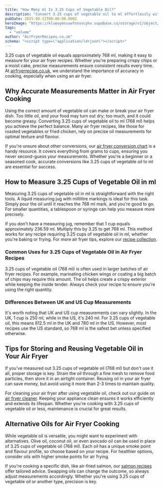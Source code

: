 ```yaml
---
title: "How Many ml Is 3.25 Cups of Vegetable Oil?"
description: "Convert 3.25 cups of vegetable oil to ml effortlessly with our simple guide. Perfect for air fryer recipes and precise cooking measurements."
pubDate: 2025-08-12T00:00:00.000Z
heroImage: "https://klueoymssxwfnxsvcyhv.supabase.co/storage/v1/object/public/md/how-many-ml-is-3-25-cups-of-vegetable-oil-74dffadf.webp"
tags:
  - "volume"
author: "AirFryerRecipes.co.uk"
schema: "<script type=\"application/ld+json\"></script>"
---
```


<p>3.25 cups of vegetable oil equals approximately 768 ml, making it easy to measure for your air fryer recipes. Whether you're preparing crispy chips or a moist cake, precise measurements ensure consistent results every time. At <a href=https://www.airfryerrecipe.co.uk>airfryerrecipe.co.uk</a>, we understand the importance of accuracy in cooking, especially when using an air fryer.</p>

<h2>Why Accurate Measurements Matter in Air Fryer Cooking</h2>
<p>Using the correct amount of vegetable oil can make or break your air fryer dish. Too little oil, and your food may turn out dry; too much, and it could become greasy. Converting 3.25 cups of vegetable oil to ml (768 ml) helps you achieve the perfect balance. Many air fryer recipes, like those for roasted vegetables or fried chicken, rely on precise oil measurements for optimal texture and flavour.</p>
<p>If you're unsure about other conversions, our <a href=https://www.airfryerrecipe.co.uk/air-fryer-conversion-chart>air fryer conversion chart</a> is a handy resource. It covers everything from grams to cups, ensuring you never second-guess your measurements. Whether you're a beginner or a seasoned cook, accurate conversions like 3.25 cups of vegetable oil to ml are essential for success.</p>

<h2>How to Measure 3.25 Cups of Vegetable Oil in ml</h2>
<p>Measuring 3.25 cups of vegetable oil in ml is straightforward with the right tools. A liquid measuring jug with millilitre markings is ideal for this task. Simply pour the oil until it reaches the 768 ml mark, and you're good to go. For smaller quantities, a tablespoon or syringe can help you measure more precisely.</p>
<p>If you don't have a measuring jug, remember that 1 cup equals approximately 236.59 ml. Multiply this by 3.25 to get 768 ml. This method works for any recipe requiring 3.25 cups of vegetable oil in ml, whether you're baking or frying. For more air fryer tips, explore our <a href=https://www.airfryerrecipe.co.uk/recipes>recipe collection</a>.</p>

<h3>Common Uses for 3.25 Cups of Vegetable Oil in Air Fryer Recipes</h3>
<p>3.25 cups of vegetable oil (768 ml) is often used in larger batches of air fryer recipes. For example, marinating chicken wings or coating a big batch of chips may require this amount. The oil helps create a crispy exterior while keeping the inside tender. Always check your recipe to ensure you're using the right quantity.</p>

<h3>Differences Between UK and US Cup Measurements</h3>
<p>It's worth noting that UK and US cup measurements can vary slightly. In the UK, 1 cup is 250 ml, while in the US, it's 240 ml. For 3.25 cups of vegetable oil, this means 812.5 ml in the UK and 780 ml in the US. However, most recipes use the US standard, so 768 ml is the safest bet unless specified otherwise.</p>

<h2>Tips for Storing and Reusing Vegetable Oil in Your Air Fryer</h2>
<p>If you've measured out 3.25 cups of vegetable oil (768 ml) but don't use it all, proper storage is key. Strain the oil through a fine mesh to remove food particles, then store it in an airtight container. Reusing oil in your air fryer can save money, but avoid using it more than 2-3 times to maintain quality.</p>
<p>For cleaning your air fryer after using vegetable oil, check out our guide on <a href=https://www.airfryerrecipe.co.uk/air-fryer-cleaner>air fryer cleaner</a>. Keeping your appliance clean ensures it works efficiently and extends its lifespan. Whether you're cooking with 3.25 cups of vegetable oil or less, maintenance is crucial for great results.</p>

<h2>Alternative Oils for Air Fryer Cooking</h2>
<p>While vegetable oil is versatile, you might want to experiment with alternatives. Olive oil, coconut oil, or even avocado oil can be used in place of 3.25 cups of vegetable oil (768 ml). Each oil has a unique smoke point and flavour profile, so choose based on your recipe. For healthier options, consider oils with higher smoke points for air frying.</p>
<p>If you're cooking a specific dish, like air-fried salmon, our <a href=https://www.airfryerrecipe.co.uk/recipe-category/salmon>salmon recipes</a> offer tailored advice. Swapping oils can change the outcome, so always adjust measurements accordingly. Whether you're using 3.25 cups of vegetable oil or another type, precision is key.</p>